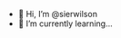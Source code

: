 - 👋 Hi, I’m @sierwilson
- 🌱 I’m currently learning...

<!---
sierwilson/sierwilson is a ✨ special ✨ repository because its `README.md` (this file) appears on your GitHub profile.
You can click the Preview link to take a look at your changes.
--->
